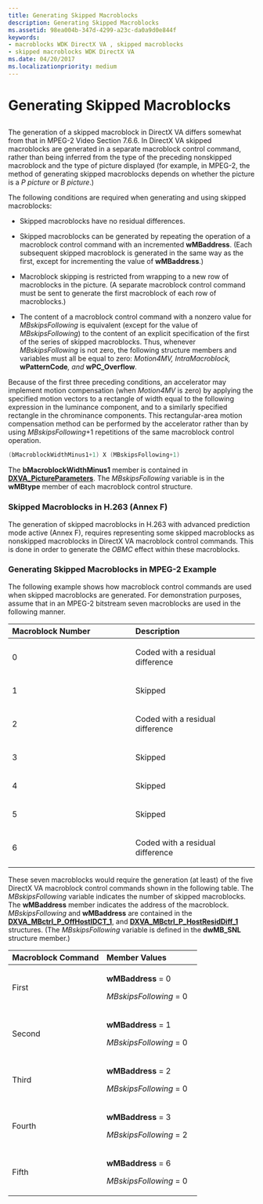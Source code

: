 ```yaml
---
title: Generating Skipped Macroblocks
description: Generating Skipped Macroblocks
ms.assetid: 98ea004b-347d-4299-a23c-da0a9d0e844f
keywords:
- macroblocks WDK DirectX VA , skipped macroblocks
- skipped macroblocks WDK DirectX VA
ms.date: 04/20/2017
ms.localizationpriority: medium
---
```


# Generating Skipped Macroblocks


## <span id="ddk_generating_skipped_macroblocks_gg"></span><span id="DDK_GENERATING_SKIPPED_MACROBLOCKS_GG"></span>


The generation of a skipped macroblock in DirectX VA differs somewhat from that in MPEG-2 Video Section 7.6.6. In DirectX VA skipped macroblocks are generated in a separate macroblock control command, rather than being inferred from the type of the preceding nonskipped macroblock and the type of picture displayed (for example, in MPEG-2, the method of generating skipped macroblocks depends on whether the picture is a *P picture* or *B picture*.)

The following conditions are required when generating and using skipped macroblocks:

- Skipped macroblocks have no residual differences.

- Skipped macroblocks can be generated by repeating the operation of a macroblock control command with an incremented **wMBaddress**. (Each subsequent skipped macroblock is generated in the same way as the first, except for incrementing the value of **wMBaddress**.)

- Macroblock skipping is restricted from wrapping to a new row of macroblocks in the picture. (A separate macroblock control command must be sent to generate the first macroblock of each row of macroblocks.)

- The content of a macroblock control command with a nonzero value for *MBskipsFollowing* is equivalent (except for the value of *MBskipsFollowing*) to the content of an explicit specification of the first of the series of skipped macroblocks. Thus, whenever *MBskipsFollowing* is not zero, the following structure members and variables must all be equal to zero: *Motion4MV, IntraMacroblock,* **wPatternCode**<em>, and</em> **wPC\_Overflow**.

Because of the first three preceding conditions, an accelerator may implement motion compensation (when *Motion4MV* is zero) by applying the specified motion vectors to a rectangle of width equal to the following expression in the luminance component, and to a similarly specified rectangle in the chrominance components. This rectangular-area motion compensation method can be performed by the accelerator rather than by using *MBskipsFollowing*+1 repetitions of the same macroblock control operation.

```cpp
(bMacroblockWidthMinus1+1) X (MBskipsFollowing+1)
```

The **bMacroblockWidthMinus1** member is contained in [**DXVA\_PictureParameters**](https://docs.microsoft.com/windows-hardware/drivers/ddi/dxva/ns-dxva-_dxva_pictureparameters). The *MBskipsFollowing* variable is in the **wMBtype** member of each macroblock control structure.

### <span id="Skipped_Macroblocks_in_H.263__Annex_F_"></span><span id="skipped_macroblocks_in_h.263__annex_f_"></span><span id="SKIPPED_MACROBLOCKS_IN_H.263__ANNEX_F_"></span>Skipped Macroblocks in H.263 (Annex F)

The generation of skipped macroblocks in H.263 with advanced prediction mode active (Annex F), requires representing some skipped macroblocks as nonskipped macroblocks in DirectX VA macroblock control commands. This is done in order to generate the *OBMC* effect within these macroblocks.

### <span id="Generating_Skipped_Macroblocks_in_MPEG-2_Example"></span><span id="generating_skipped_macroblocks_in_mpeg-2_example"></span><span id="GENERATING_SKIPPED_MACROBLOCKS_IN_MPEG-2_EXAMPLE"></span>Generating Skipped Macroblocks in MPEG-2 Example

The following example shows how macroblock control commands are used when skipped macroblocks are generated. For demonstration purposes, assume that in an MPEG-2 bitstream seven macroblocks are used in the following manner.

<table>
<colgroup>
<col width="50%" />
<col width="50%" />
</colgroup>
<thead>
<tr class="header">
<th align="left">Macroblock Number</th>
<th align="left">Description</th>
</tr>
</thead>
<tbody>
<tr class="odd">
<td align="left"><p>0</p></td>
<td align="left"><p>Coded with a residual difference</p></td>
</tr>
<tr class="even">
<td align="left"><p>1</p></td>
<td align="left"><p>Skipped</p></td>
</tr>
<tr class="odd">
<td align="left"><p>2</p></td>
<td align="left"><p>Coded with a residual difference</p></td>
</tr>
<tr class="even">
<td align="left"><p>3</p></td>
<td align="left"><p>Skipped</p></td>
</tr>
<tr class="odd">
<td align="left"><p>4</p></td>
<td align="left"><p>Skipped</p></td>
</tr>
<tr class="even">
<td align="left"><p>5</p></td>
<td align="left"><p>Skipped</p></td>
</tr>
<tr class="odd">
<td align="left"><p>6</p></td>
<td align="left"><p>Coded with a residual difference</p></td>
</tr>
</tbody>
</table>

 

These seven macroblocks would require the generation (at least) of the five DirectX VA macroblock control commands shown in the following table. The *MBskipsFollowing* variable indicates the number of skipped macroblocks. The **wMBaddress** member indicates the address of the macroblock. *MBskipsFollowing* and **wMBaddress** are contained in the [**DXVA\_MBctrl\_P\_OffHostIDCT\_1**](https://docs.microsoft.com/windows-hardware/drivers/ddi/dxva/ns-dxva-_dxva_mbctrl_p_offhostidct_1), and [**DXVA\_MBctrl\_P\_HostResidDiff\_1**](https://docs.microsoft.com/windows-hardware/drivers/ddi/dxva/ns-dxva-_dxva_mbctrl_p_hostresiddiff_1) structures. (The *MBskipsFollowing* variable is defined in the **dwMB\_SNL** structure member.)

<table>
<colgroup>
<col width="50%" />
<col width="50%" />
</colgroup>
<thead>
<tr class="header">
<th align="left">Macroblock Command</th>
<th align="left">Member Values</th>
</tr>
</thead>
<tbody>
<tr class="odd">
<td align="left"><p>First</p></td>
<td align="left"><p><strong>wMBaddress</strong> = 0</p>
<p><em>MBskipsFollowing</em> = 0</p></td>
</tr>
<tr class="even">
<td align="left"><p>Second</p></td>
<td align="left"><p><strong>wMBaddress</strong> = 1</p>
<p><em>MBskipsFollowing</em> = 0</p></td>
</tr>
<tr class="odd">
<td align="left"><p>Third</p></td>
<td align="left"><p><strong>wMBaddress</strong> = 2</p>
<p><em>MBskipsFollowing</em> = 0</p></td>
</tr>
<tr class="even">
<td align="left"><p>Fourth</p></td>
<td align="left"><p><strong>wMBaddress</strong> = 3</p>
<p><em>MBskipsFollowing</em> = 2</p></td>
</tr>
<tr class="odd">
<td align="left"><p>Fifth</p></td>
<td align="left"><p><strong>wMBaddress</strong> = 6</p>
<p><em>MBskipsFollowing</em> = 0</p></td>
</tr>
</tbody>
</table>

 

 

 





